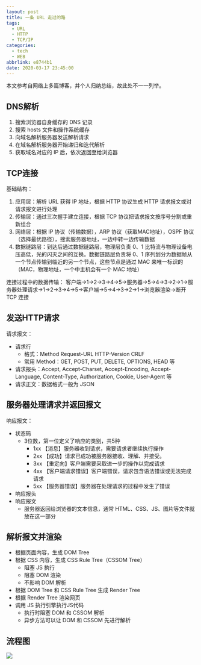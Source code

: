 ```yaml
---
layout: post
title: 一条 URL 走过的路
tags:
  - URL
  - HTTP
  - TCP/IP
categories:
  - tech
  - WEB
abbrlink: e8744b1
date: 2020-03-17 23:45:00
---
```


本文参考自网络上多篇博客，并个人归纳总结，故此处不一一列举。

## DNS解析

1. 搜索浏览器自身缓存的 DNS 记录
2. 搜索 hosts 文件和操作系统缓存
3. 向域名解析服务器发送解析请求
4. 在域名解析服务器开始递归和迭代解析
5. 获取域名对应的 IP 后，依次返回至给浏览器

## TCP连接

基础结构：

1. 应用层：解析 URL 获得 IP 地址，根据 HTTP 协议生成 HTTP 请求报文或对请求报文进行处理
2. 传输层：通过三次握手建立连接，根据 TCP 协议把请求报文按序号分割或重新组合
3. 网络层：根据 IP 协议（传输数据），ARP 协议（获取MAC地址），OSPF 协议（选择最优路径），搜索服务器地址，一边中转一边传输数据
4. 数据链路层：到达后通过数据链路层，物理层负责 0、1 比特流与物理设备电压高低，光的闪灭之间的互换。数据链路层负责将 0、1 序列划分为数据帧从一个节点传输到临近的另一个节点，这些节点是通过 MAC 来唯一标识的（MAC，物理地址，一个中主机会有一个 MAC 地址）

连接过程中的数据传输：
客户端→1→2→3→4→5→服务器→5→4→3→2→1→服务器处理请求→1→2→3→4→5→客户端→5→4→3→2→1→浏览器渲染→断开 TCP 连接

## 发送HTTP请求

请求报文：

* 请求行
  * 格式：Method Request-URL HTTP-Version CRLF
  * 常用 Method：GET, POST, PUT, DELETE, OPTIONS, HEAD 等
* 请求报头：Accept, Accept-Charset, Accept-Encoding, Accept-Language, Content-Type, Authorization, Cookie, User-Agent 等
* 请求正文：数据格式一般为 JSON

## 服务器处理请求并返回报文

响应报文：

* 状态码
  * 3位数，第一位定义了响应的类别，共5种
    * 1xx 【消息】服务器收到请求，需要请求者继续执行操作
    * 2xx 【成功】请求已成功被服务器接收、理解、并接受。
    * 3xx 【重定向】客户端需要采取进一步的操作以完成请求
    * 4xx 【客户端请求错误】客户端错误，请求包含语法错误或无法完成请求
    * 5xx 【服务器错误】服务器在处理请求的过程中发生了错误
* 响应报头
* 响应报文
  * 服务器返回给浏览器的文本信息，通常 HTML、CSS、JS、图片等文件就放在这一部分

## 解析报文并渲染

* 根据页面内容，生成 DOM Tree
* 根据 CSS 内容，生成 CSS Rule Tree（CSSOM Tree）
  * 阻塞 JS 执行
  * 阻塞 DOM 渲染
  * 不影响 DOM 解析
* 根据 DOM Tree 和 CSS Rule Tree 生成 Render Tree
* 根据 Render Tree 渲染网页
* 调用 JS 执行引擎执行JS代码
  * 执行时阻塞 DOM 和 CSSOM 解析
  * 异步方法可以让 DOM 和 CSSOM 先进行解析

## 流程图

![][01-访问URL]

[01-访问URL]: http://static.wilfredshen.cn/images/%E8%AE%BF%E9%97%AE%20URL/01-%E8%AE%BF%E9%97%AE%20URL.png
